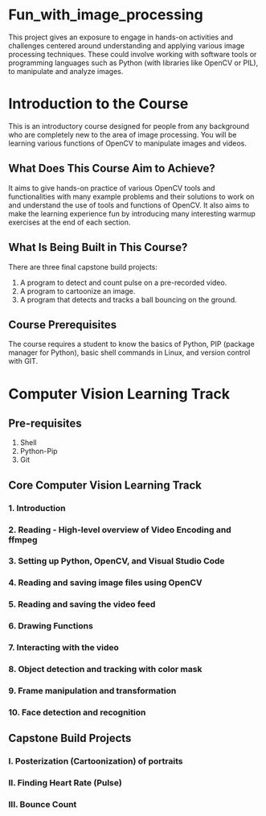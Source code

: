 # Fun_with_image_processing
This project gives an exposure to engage in hands-on activities and challenges centered around understanding and applying various image processing techniques. These could involve working with software tools or programming languages such as Python (with libraries like OpenCV or PIL), to manipulate and analyze images.

# Introduction to the Course

This is an introductory course designed for people from any background who are completely new to the area of image processing. You will be learning various functions of OpenCV to manipulate images and videos.

## What Does This Course Aim to Achieve?

It aims to give hands-on practice of various OpenCV tools and functionalities with many example problems and their solutions to work on and understand the use of tools and functions of OpenCV. It also aims to make the learning experience fun by introducing many interesting warmup exercises at the end of each section.

## What Is Being Built in This Course?

There are three final capstone build projects:
1. A program to detect and count pulse on a pre-recorded video.
2. A program to cartoonize an image.
3. A program that detects and tracks a ball bouncing on the ground.

## Course Prerequisites

The course requires a student to know the basics of Python, PIP (package manager for Python), basic shell commands in Linux, and version control with GIT.

# Computer Vision Learning Track

## Pre-requisites
1. Shell
2. Python-Pip
3. Git

## Core Computer Vision Learning Track

### 1. Introduction

### 2. Reading - High-level overview of Video Encoding and ffmpeg

### 3. Setting up Python, OpenCV, and Visual Studio Code

### 4. Reading and saving image files using OpenCV

### 5. Reading and saving the video feed

### 6. Drawing Functions

### 7. Interacting with the video

### 8. Object detection and tracking with color mask

### 9. Frame manipulation and transformation

### 10. Face detection and recognition

## Capstone Build Projects
### I. Posterization (Cartoonization) of portraits

### II. Finding Heart Rate (Pulse)

### III. Bounce Count
